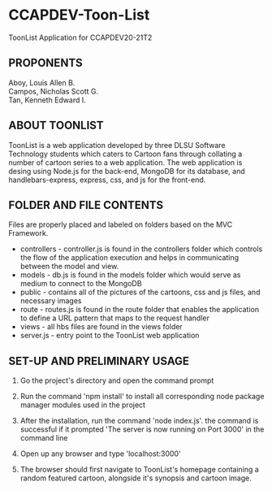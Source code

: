 # CCAPDEV-Toon-List
ToonList Application for CCAPDEV20-21T2

## PROPONENTS
Aboy, Louis Allen B.<br />
Campos, Nicholas Scott G.<br />
Tan, Kenneth Edward I.

## ABOUT TOONLIST
ToonList is a web application developed by three DLSU Software Technology students which caters to Cartoon fans through collating a number of cartoon series to a web application. The web application is desing using Node.js for the back-end, MongoDB for its database, and handlebars-express, express, css, and js for the front-end.


## FOLDER AND FILE CONTENTS
Files are properly placed and labeled on folders based on the MVC Framework.
* controllers - controller.js is found in the controllers folder which controls the flow of the application execution and helps in communicating between the model and view.
* models - db.js is found in the models folder which would serve as medium to connect to the MongoDB
* public - contains all of the pictures of the cartoons, css and js files, and necessary images
* route - routes.js is found in the route folder that enables the application to define a URL pattern that maps to the request handler
* views - all hbs files are found in the views folder
* server.js - entry point to the ToonList web application

## SET-UP AND PRELIMINARY USAGE
1. Go the project's directory and open the command prompt

2. Run the command 'npm install' to install all corresponding node package manager modules used in the project

3. After the installation, run the command 'node index.js'. the command is successful if it prompted 'The server is now running on Port 3000'  in the command line

4. Open up any browser and type 'localhost:3000'

5. The browser should first navigate to ToonList's homepage containing a random featured cartoon, alongside it's synopsis and cartoon image. 
